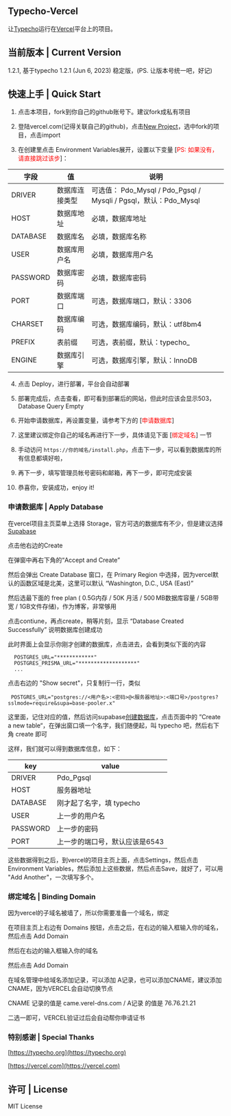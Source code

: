 Typecho-Vercel
----

让[Typecho](//github.com/typecho/typecho)运行在[Vercel](//vercel.com)平台上的项目。

## 当前版本 | Current Version

1.2.1, 基于typecho 1.2.1 (Jun 6, 2023) 稳定版，(PS. 让版本号统一吧，好记)

## 快速上手 | Quick Start

1. 点击本项目，fork到你自己的github账号下。建议fork成私有项目

2. 登陆vercel.com(记得关联自己的github)，点击[New Project](//vercel.com/new)，选中fork的项目，点击import

3. 在创建里点击 Environment Variables展开，设置以下变量 [<font color="#f00">PS: 如果没有，请直接跳过该步</font>]：

| 字段 | 值 | 说明 |
| --- | --- | --- |
|DRIVER|数据库连接类型|可选值： Pdo_Mysql / Pdo_Pgsql / Mysqli / Pgsql，默认：Pdo_Mysql|
|HOST|数据库地址|必填，数据库地址|
|DATABASE|数据库名|必填，数据库名称|
|USER|数据库用户名|必填，数据库用户名|
|PASSWORD|数据库密码|必填，数据库密码|
|PORT|数据库端口|可选，数据库端口，默认：3306|
|CHARSET|数据库编码|可选，数据库编码，默认：utf8bm4|
|PREFIX|表前缀|可选，表前缀，默认：typecho_|
|ENGINE|数据库引擎|可选，数据库引擎，默认：InnoDB|

4. 点击 Deploy，进行部署，平台会自动部署

5. 部署完成后，点击查看，即可看到部署后的网站，但此时应该会显示503，Database Query Empty

6. 开始申请数据库，再设置变量，请参考下方的 [<font color="#FF0000">申请数据库</font>]

7. 这里建议绑定你自己的域名再进行下一步，具体请见下面 [<font color="#f00">绑定域名</font>] 一节

8. 手动访问 ```https://你的域名/install.php```，点击下一步，可以看到数据库的所有信息都填好啦，

9. 再下一步，填写管理员帐号密码和邮箱，再下一步，即可完成安装

10. 恭喜你，安装成功，enjoy it!

### 申请数据库 | Apply Database

  在vercel项目主页菜单上选择 Storage，官方可选的数据库有不少，但是建议选择 [Supabase](//Supabase.com)

  点击他右边的Create
    
  在弹窗中再右下角的“Accept and Create”
    
  然后会弹出 Create Database 窗口，在 Primary Region 中选择，因为vercel默认的函数区域是北美，这里可以默认 “Washington, D.C., USA (East)”
    
  然后选最下面的 free plan ( 0.5G内存 / 50K 月活 / 500 MB数据库容量 / 5GB带宽 / 1GB文件存储)，作为博客，非常够用

  点击contiune，再点create，稍等片刻，显示 “Database Created Successfully” 说明数据库创建成功

  此时界面上会显示你刚才创建的数据库，点击进去，会看到类似下面的内容

  ```env
    POSTGRES_URL="************"
    POSTGRES_PRISMA_URL="*******************"
    ...
  ```
    
  点击右边的 "Show secret"，只复制行一行，类似 

  ``` POSTGRES_URL="postgres://<用户名>:<密码>@<服务器地址>:<端口号>/postgres?sslmode=require&supa=base-pooler.x"```

  这里面，记住对应的值，然后访问supabase[创建数据库](https://supabase.com/dashboard/project/eermcakjytvtacsdfhld/database/schemas)，点击页面中的 ”Create a new table“，在弹出窗口填一个名字，我们随便起，叫 typecho 吧，然后右下角 create 即可

  这样，我们就可以得到数据库信息，如下：

  | key | value |
  | --- | --- |
  |DRIVER|Pdo_Pgsql|
  |HOST|服务器地址|
  |DATABASE|刚才起了名字，填 typecho|
  |USER|上一步的用户名|
  |PASSWORD|上一步的密码|
  |PORT|上一步的端口号，默认应该是6543|

  这些数据得到之后，到vercel的项目主页上面，点击Settings，然后点击Environment Variables，然后添加上这些数据，然后点击Save，就好了，可以用 "Add Another"，一次填写多个。

### 绑定域名 | Binding Domain

  因为vercel的子域名被墙了，所以你需要准备一个域名，绑定

  在项目主页上右边有 Domains 按钮，点击之后，在右边的输入框输入你的域名，然后点击 Add Domain

  然后在右边的输入框输入你的域名

  然后点击 Add Domain

  在域名管理中给域名添加记录，可以添加 A记录，也可以添加CNAME，建议添加CNAME，因为VERCEL会自动切换节点

  CNAME 记录的值是 came.verel-dns.com / A记录 的值是 76.76.21.21

  二选一即可，VERCEL验证过后会自动帮你申请证书

### 特别感谢 | Special Thanks

[https://typecho.org](https://typecho.org)

[https://vercel.com](https://vercel.com)

## 许可 | License

<summary>MIT License</summary>

    



















